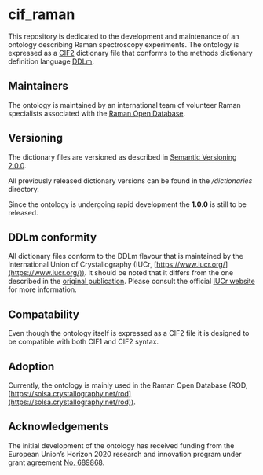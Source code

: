 # cif_raman

This repository is dedicated to the development and maintenance of an ontology describing Raman spectroscopy experiments.
The ontology is expressed as a [CIF2](https://doi.org/10.1107/S1600576715021871) dictionary file that conforms to the methods dictionary definition language [DDLm](https://www.iucr.org/resources/cif/ddl/ddlm).

## Maintainers

The ontology is maintained by an international team of volunteer Raman specialists associated with the [Raman Open Database](https://doi.org/10.1107/S1600576719004229).

## Versioning

The dictionary files are versioned as described in [Semantic Versioning 2.0.0](https://semver.org/spec/v2.0.0.html).

All previously released dictionary versions can be found in the */dictionaries* directory.

Since the ontology is undergoing rapid development the **1.0.0** is still to be released.

## DDLm conformity

All dictionary files conform to the DDLm flavour that is maintained by the International Union of Crystallography (IUCr, [https://www.iucr.org/](https://www.iucr.org/)).
It should be noted that it differs from the one described in the [original publication](https://doi.org/10.1021/ci300075z).
Please consult the official [IUCr website](https://www.iucr.org/resources/cif/ddl/ddlm) for more information.

## Compatability

Even though the ontology itself is expressed as a CIF2 file it is designed to be compatible with both CIF1 and CIF2 syntax.

## Adoption

Currently, the ontology is mainly used in the Raman Open Database (ROD, [https://solsa.crystallography.net/rod](https://solsa.crystallography.net/rod)).

## Acknowledgements

The initial development of the ontology has received funding from the European Union’s Horizon 2020 research and innovation program under grant agreement [No. 689868](https://cordis.europa.eu/project/id/689868).
